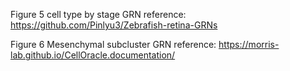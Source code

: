 Figure 5 cell type by stage GRN reference: https://github.com/Pinlyu3/Zebrafish-retina-GRNs

Figure 6 Mesenchymal subcluster GRN reference: https://morris-lab.github.io/CellOracle.documentation/

